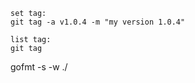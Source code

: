     set tag:
    git tag -a v1.0.4 -m "my version 1.0.4"

    list tag:
    git tag

gofmt -s -w ./
